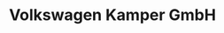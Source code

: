 ---
title: "Volkswagen Kamper GmbH"
url: /neusiedl-am-see/volkswagen-kamper-gmbh/
shop: Autohaus
---